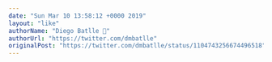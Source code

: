 ```yaml
---
date: "Sun Mar 10 13:58:12 +0000 2019"
layout: "like"
authorName: "Diego Batlle 💚"
authorUrl: "https://twitter.com/dmbatlle"
originalPost: "https://twitter.com/dmbatlle/status/1104743256674496518"
---
```

